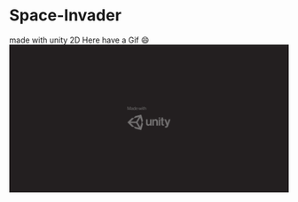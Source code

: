 # Space-Invader
made with unity 2D
Here have a Gif :smile:
![alt text](Resources/Gifs/spaceInvaders.gif)
